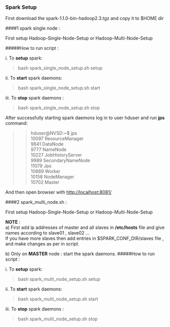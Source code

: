 ### Spark Setup
First download the 
spark-1.1.0-bin-hadoop2.3.tgz and copy it to $HOME dir

####1 spark single node : 

First setup Hadoop-Single-Node-Setup or Hadoop-Multi-Node-Setup 

#####How to run script :
			
i. To **setup** spark:		

>bash spark_single_node_setup.sh setup


ii. To **start** spark daemons:
         
>bash spark_single_node_setup.sh start

iii. To **stop** spark daemons :
		
>bash spark_single_node_setup.sh stop         

After successfully starting spark daemons log in to user hduser and run **jps** command:    
>> hduser@NVSD:~$ jps         
10097 ResourceManager              
9841 DataNode              
9777 NameNode             
10227 JobHistoryServer              
9989 SecondaryNameNode                
11079 Jps              
10889 Worker            
10158 NodeManager              
10702 Master             

 And then open browser with [http://localhost:8081/](http://localhost:8081/)

####2 spark_multi_node.sh : 

First setup Hadoop-Single-Node-Setup or Hadoop-Multi-Node-Setup 

**NOTE** :     
a) First add ip addresses  of master and all slaves in **/etc/hosts**
file and give names according to slave01 , slave02 ...      
If you have more slaves then add entries in $SPARK_CONF_DIR/slaves
file , and make changes as per in script.


b) Only on **MASTER** node : start the spark daemons.
#####How to run script :
			
i. To **setup** spark:		

>bash spark_multi_node_setup.sh setup <IP Address of Master>

ii. To **start** spark daemons:
         
>bash spark_multi_node_setup.sh start

iii. To **stop** spark daemons :
		
>bash spark_multi_node_setup.sh stop
      
